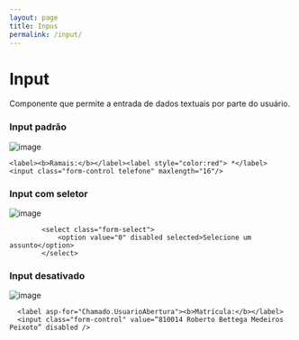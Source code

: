 ```yaml
---
layout: page
title: Inpus
permalink: /input/
---
```

# Input
Componente que permite a entrada de dados textuais por parte do usuário.

### Input padrão

![image](https://github.com/robertobettega/Documentacao/assets/55776132/376db78f-8db1-4c3d-84ea-c6325c7f67c3)
 
    <label><b>Ramais:</b></label><label style="color:red"> *</label>
    <input class="form-control telefone" maxlength="16"/>

### Input com seletor

![image](https://github.com/robertobettega/Documentacao/assets/55776132/e7e04b1b-ac3a-49f5-971e-c289fb07d7a4)
 
            <select class="form-select">
                <option value="0" disabled selected>Selecione um assunto</option>
            </select>

### Input desativado

![image](https://github.com/robertobettega/Documentacao/assets/55776132/4a1b3f05-c90f-4543-b7db-ac432e6ec6e2)

 
      <label asp-for="Chamado.UsuarioAbertura"><b>Matrícula:</b></label>
      <input class="form-control" value=“810014 Roberto Bettega Medeiros Peixoto” disabled />
